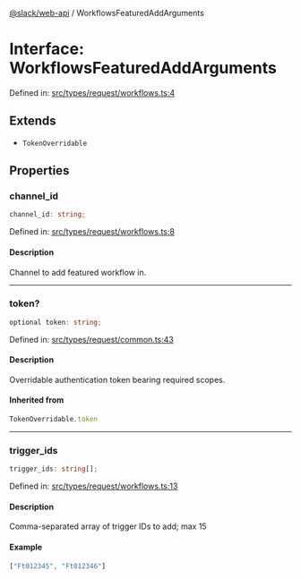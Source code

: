 [@slack/web-api](../index.md) / WorkflowsFeaturedAddArguments

# Interface: WorkflowsFeaturedAddArguments

Defined in: [src/types/request/workflows.ts:4](https://github.com/slackapi/node-slack-sdk/blob/main/packages/web-api/src/types/request/workflows.ts#L4)

## Extends

- `TokenOverridable`

## Properties

### channel\_id

```ts
channel_id: string;
```

Defined in: [src/types/request/workflows.ts:8](https://github.com/slackapi/node-slack-sdk/blob/main/packages/web-api/src/types/request/workflows.ts#L8)

#### Description

Channel to add featured workflow in.

***

### token?

```ts
optional token: string;
```

Defined in: [src/types/request/common.ts:43](https://github.com/slackapi/node-slack-sdk/blob/main/packages/web-api/src/types/request/common.ts#L43)

#### Description

Overridable authentication token bearing required scopes.

#### Inherited from

```ts
TokenOverridable.token
```

***

### trigger\_ids

```ts
trigger_ids: string[];
```

Defined in: [src/types/request/workflows.ts:13](https://github.com/slackapi/node-slack-sdk/blob/main/packages/web-api/src/types/request/workflows.ts#L13)

#### Description

Comma-separated array of trigger IDs to add; max 15

#### Example

```ts
["Ft012345", "Ft012346"]
```
